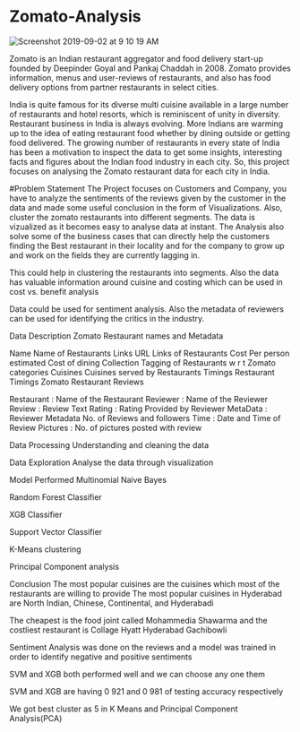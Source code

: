# Zomato-Analysis
![Screenshot 2019-09-02 at 9 10 19 AM](https://user-images.githubusercontent.com/105907502/185792053-c1ef8c85-d409-4bfa-a2a5-387ba59d50f0.png)

Zomato is an Indian restaurant aggregator and food delivery start-up founded by Deepinder Goyal and Pankaj Chaddah in 2008. Zomato provides information, menus and user-reviews of restaurants, and also has food delivery options from partner restaurants in select cities.

India is quite famous for its diverse multi cuisine available in a large number of restaurants and hotel resorts, which is reminiscent of unity in diversity. Restaurant business in India is always evolving. More Indians are warming up to the idea of eating restaurant food whether by dining outside or getting food delivered. The growing number of restaurants in every state of India has been a motivation to inspect the data to get some insights, interesting facts and figures about the Indian food industry in each city. So, this project focuses on analysing the Zomato restaurant data for each city in India.

#Problem Statement
The Project focuses on Customers and Company, you have to analyze the sentiments of the reviews given by the customer in the data and made some useful conclusion in the form of Visualizations. Also, cluster the zomato restaurants into different segments. The data is vizualized as it becomes easy to analyse data at instant. The Analysis also solve some of the business cases that can directly help the customers finding the Best restaurant in their locality and for the company to grow up and work on the fields they are currently lagging in.

This could help in clustering the restaurants into segments. Also the data has valuable information around cuisine and costing which can be used in cost vs. benefit analysis

Data could be used for sentiment analysis. Also the metadata of reviewers can be used for identifying the critics in the industry.

Data Description
Zomato Restaurant names and Metadata

Name Name of Restaurants Links URL Links of Restaurants Cost Per person estimated Cost of dining Collection Tagging of Restaurants w r t Zomato categories Cuisines Cuisines served by Restaurants Timings Restaurant Timings Zomato Restaurant Reviews

Restaurant : Name of the Restaurant Reviewer : Name of the Reviewer Review : Review Text Rating : Rating Provided by Reviewer MetaData : Reviewer Metadata No. of Reviews and followers Time : Date and Time of Review Pictures : No. of pictures posted with review

Data Processing
Understanding and cleaning the data

Data Exploration
Analyse the data through visualization

Model Performed
Multinomial Naive Bayes

Random Forest Classifier

XGB Classifier

Support Vector Classifier

K-Means clustering

Principal Component analysis

Conclusion
The most popular cuisines are the cuisines which most of the restaurants are willing to provide The most popular cuisines in Hyderabad are North Indian, Chinese, Continental, and Hyderabadi

The cheapest is the food joint called Mohammedia Shawarma and the costliest restaurant is Collage Hyatt Hyderabad Gachibowli

Sentiment Analysis was done on the reviews and a model was trained in order to identify negative and positive sentiments

SVM and XGB both performed well and we can choose any one them

SVM and XGB are having 0 921 and 0 981 of testing accuracy respectively

We got best cluster as 5 in K Means and Principal Component Analysis(PCA)

